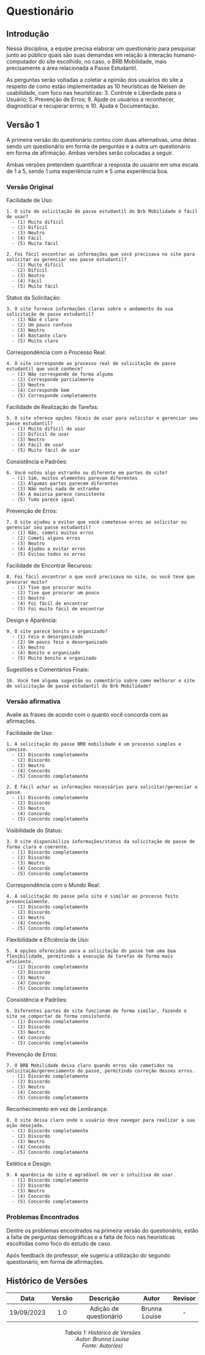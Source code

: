 # Questionário

## Introdução

Nessa disciplina, a equipe precisa elaborar um questionário para pesquisar junto ao público quais são suas demandas em relação à interação humano-computador do site escolhido, no caso, o BRB Mobilidade, mais precisamente a área relacionada a Passe Estudantil.

As perguntas serão voltadas a coletar a opinião dos usuários do site a respeito de como estão implementadas as 10 heurísticas de Nielsen de usabilidade, com foco nas heurísticas: 3. Controle e Liberdade para o Usuário; 5. Prevenção de Erros; 9. Ajude os usuários a reconhecer, diagnosticar e recuperar erros; e 10. Ajuda e Documentação.

## Versão 1

A primeira versão do questionário contou com duas alternativas, uma delas sendo um questionário em forma de perguntas e a outra um questionário em forma de afirmação. Ambas versões serão colocadas a seguir.

Ambas versões pretendem quantificar a resposta do usuário em uma escala de 1 a 5, sendo 1 uma experiência ruim e 5 uma experiência boa.

### Versão Original

Facilidade de Uso:

    1. O site de solicitação de passe estudantil do Brb Mobilidade é fácil de usar?
      - (1) Muito difícil
      - (2) Difícil
      - (3) Neutro
      - (4) Fácil
      - (5) Muito fácil

    2. Foi fácil encontrar as informações que você precisava no site para solicitar ou gerenciar seu passe estudantil?
      - (1) Muito difícil
      - (2) Difícil
      - (3) Neutro
      - (4) Fácil
      - (5) Muito fácil

Status da Solicitação:

    3. O site fornece informações claras sobre o andamento da sua solicitação de passe estudantil?
      - (1) Não é claro
      - (2) Um pouco confuso
      - (3) Neutro
      - (4) Bastante claro
      - (5) Muito claro

Correspondência com o Processo Real:

    4. O site corresponde ao processo real de solicitação de passe estudantil que você conhece?
      - (1) Não corresponde de forma alguma
      - (2) Corresponde parcialmente
      - (3) Neutro
      - (4) Corresponde bem
      - (5) Corresponde completamente

Facilidade de Realização de Tarefas:

    5. O site oferece opções fáceis de usar para solicitar e gerenciar seu passe estudantil?
      - (1) Muito difícil de usar
      - (2) Difícil de usar
      - (3) Neutro
      - (4) Fácil de usar
      - (5) Muito fácil de usar

Consistência e Padrões:

    6. Você notou algo estranho ou diferente em partes do site?
      - (1) Sim, muitos elementos parecem diferentes
      - (2) Algumas partes parecem diferentes
      - (3) Não notei nada de estranho
      - (4) A maioria parece consistente
      - (5) Tudo parece igual

Prevenção de Erros:

    7. O site ajudou a evitar que você cometesse erros ao solicitar ou gerenciar seu passe estudantil?
      - (1) Não, cometi muitos erros
      - (2) Cometi alguns erros
      - (3) Neutro
      - (4) Ajudou a evitar erros
      - (5) Evitou todos os erros

Facilidade de Encontrar Recursos:

    8. Foi fácil encontrar o que você precisava no site, ou você teve que procurar muito?
      - (1) Tive que procurar muito
      - (2) Tive que procurar um pouco
      - (3) Neutro
      - (4) Foi fácil de encontrar
      - (5) Foi muito fácil de encontrar

Design e Aparência:

    9. O site parece bonito e organizado?
      - (1) Feio e desorganizado
      - (2) Um pouco feio e desorganizado
      - (3) Neutro
      - (4) Bonito e organizado
      - (5) Muito bonito e organizado

Sugestões e Comentários Finais:

    10. Você tem alguma sugestão ou comentário sobre como melhorar o site de solicitação de passe estudantil do Brb Mobilidade?

### Versão afirmativa

Avalie as frases de acordo com o quanto você concorda com as afirmações.

Facilidade de Uso:

    1. A solicitação do passe BRB mobilidade é um processo simples e conciso.
      - (1) Discordo completamente
      - (2) Discordo
      - (3) Neutro
      - (4) Concordo
      - (5) Concordo completamente

    2. É fácil achar as informações necessárias para solicitar/gerenciar o passe.
      - (1) Discordo completamente
      - (2) Discordo
      - (3) Neutro
      - (4) Concordo
      - (5) Concordo completamente

Visibilidade do Status:

    3. O site disponibiliza informações/status da solicitação do passe de forma clara e coerente.
      - (1) Discordo completamente
      - (2) Discordo
      - (3) Neutro
      - (4) Concordo
      - (5) Concordo completamente

Correspondência com o Mundo Real:

    4. A solicitação do passe pelo site é similar ao processo feito presencialmente.
      - (1) Discordo completamente
      - (2) Discordo
      - (3) Neutro
      - (4) Concordo 
      - (5) Concordo completamente

Flexibilidade e Eficiência de Uso:
   
    5. A opções oferecidas para a solicitação do passe tem uma boa flexibilidade, permitindo a execução de tarefas de forma mais eficiente.
      - (1) Discordo completamente
      - (2) Discordo
      - (3) Neutro
      - (4) Concordo
      - (5) Concordo completamente

Consistência e Padrões:

    6. Diferentes partes do site funcionam de forma similar, fazendo o site se comportar de forma consistente.
      - (1) Discordo completamente
      - (2) Discordo
      - (3) Neutro
      - (4) Concordo
      - (5) Concordo completamente

Prevenção de Erros:

    7. O BRB Mobilidade deixa claro quando erros são cometidos na solicitação/gerenciamento do passe, permitindo correção desses erros. 
      - (1) Discordo completamente
      - (2) Discordo
      - (3) Neutro
      - (4) Concordo
      - (5) Concordo completamente

Reconhecimento em vez de Lembrança:

    8. O site deixa claro onde o usuário deve navegar para realizar a sua ação desejada.
      - (1) Discordo completamente
      - (2) Discordo
      - (3) Neutro
      - (4) Concordo
      - (5) Concordo completamente
   
Estética e Design:

    9. A aparência do site é agradável de ver e intuitiva de usar.
      - (1) Discordo completamente
      - (2) Discordo
      - (3) Neutro
      - (4) Concordo
      - (5) Concordo completamente

### Problemas Encontrados
Dentre os problemas encontrados na primeira versão do questionário, estão a falta de perguntas demográficas e a falta de foco nas heurísticas escolhidas como foco do estudo de caso.

Após feedback do professor, ele sugeriu a utilização do segundo questionário, em forma de afirmações.



## Histórico de Versões

|**Data** | **Versão** | **Descrição** | **Autor** | **Revisor** |
|:---: | :---: | :---: | :---: | :---: |
| 19/09/2023 | 1.0 | Adição de questionário | Brunna Louise | - |

<h6 align = "center"> Tabela 1: Histórico de Versões
<br> Autor: Brunna Louise
<br>Fonte: Autor(es)</h6>
